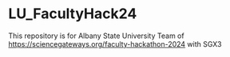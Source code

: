 # LU_FacultyHack24

This repository is for Albany State University Team of https://sciencegateways.org/faculty-hackathon-2024 with SGX3
